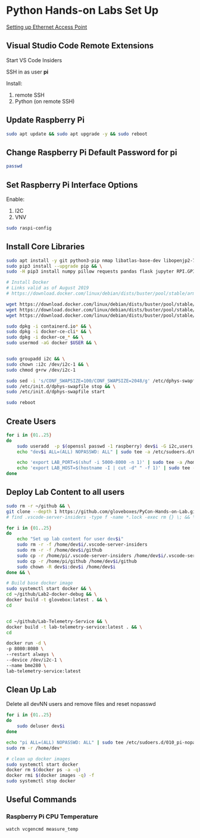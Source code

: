 # Python Hands-on Labs Set Up

[Setting up Ethernet Access Point](wifirouter.md)

## Visual Studio Code Remote Extensions

Start VS Code Insiders

SSH in as user **pi**

Install:

1. remote SSH
2. Python (on remote SSH)

## Update Raspberry Pi

```bash
sudo apt update && sudo apt upgrade -y && sudo reboot
```

## Change Raspberry Pi Default Password for pi

```bash
passwd
```

## Set Raspberry Pi Interface Options

Enable:

1. I2C
1. VNV

```bash
sudo raspi-config
```

## Install Core Libraries

```bash
sudo apt install -y git python3-pip nmap libatlas-base-dev libopenjp2-7 && \
sudo pip3 install --upgrade pip && \
sudo -H pip3 install numpy pillow requests pandas flask jupyter RPI.GPIO adafruit-blinka adafruit-circuitpython-bme280 paho-mqtt autopep8 pylint azure-storage

# Install Docker
# Links valid as of August 2019
# https://download.docker.com/linux/debian/dists/buster/pool/stable/armhf

wget https://download.docker.com/linux/debian/dists/buster/pool/stable/armhf/containerd.io_1.2.6-3_armhf.deb
wget https://download.docker.com/linux/debian/dists/buster/pool/stable/armhf/docker-ce-cli_19.03.1~3-0~debian-buster_armhf.deb
wget https://download.docker.com/linux/debian/dists/buster/pool/stable/armhf/docker-ce_19.03.1~3-0~debian-buster_armhf.deb

sudo dpkg -i containerd.io* && \
sudo dpkg -i docker-ce-cli* && \
sudo dpkg -i docker-ce_* && \
sudo usermod -aG docker $USER && \


sudo groupadd i2c && \
sudo chown :i2c /dev/i2c-1 && \
sudo chmod g+rw /dev/i2c-1

sudo sed -i 's/CONF_SWAPSIZE=100/CONF_SWAPSIZE=2048/g' /etc/dphys-swapfile && \
sudo /etc/init.d/dphys-swapfile stop && \
sudo /etc/init.d/dphys-swapfile start

sudo reboot
```

## Create Users

```bash
for i in {01..25}
do
    sudo useradd  -p $(openssl passwd -1 raspberry) dev$i -G i2c,users,docker -m
    echo "dev$i ALL=(ALL) NOPASSWD: ALL" | sudo tee -a /etc/sudoers.d/010_pi-nopasswd

    echo 'export LAB_PORT=$(shuf -i 5000-8000 -n 1)' | sudo tee -a /home/dev$i/.bashrc
    echo 'export LAB_HOST=$(hostname -I | cut -d" " -f 1)' | sudo tee -a /home/dev$i/.bashrc
done

```

## Deploy Lab Content to all users

```bash
sudo rm -r ~/github && \
git clone --depth 1 https://github.com/gloveboxes/PyCon-Hands-on-Lab.git ~/github && \
# find .vscode-server-insiders -type f -name *.lock -exec rm {} \; && \

for i in {01..25}
do
    echo "Set up lab content for user dev$i"
    sudo rm -r -f /home/dev$i/.vscode-server-insiders
    sudo rm -r -f /home/dev$i/github
    sudo cp -r /home/pi/.vscode-server-insiders /home/dev$i/.vscode-server-insiders
    sudo cp -r /home/pi/github /home/dev$i/github
    sudo chown -R dev$i:dev$i /home/dev$i
done && \

# Build base docker image
sudo systemctl start docker && \
cd ~/github/Lab2-docker-debug && \
docker build -t glovebox:latest . && \
cd


cd ~/github/Lab-Telemetry-Service && \
docker build -t lab-telemetry-service:latest . && \
cd

docker run -d \
-p 8080:8080 \
--restart always \
--device /dev/i2c-1 \
--name bme280 \
lab-telemetry-service:latest

```

## Clean Up Lab

Delete all devNN users and remove files and reset nopasswd

```bash
for i in {01..25}
do
    sudo deluser dev$i
done

echo "pi ALL=(ALL) NOPASSWD: ALL" | sudo tee /etc/sudoers.d/010_pi-nopasswd && \
sudo rm -r /home/dev*

# clean up docker images
sudo systemctl start docker
docker rm $(docker ps -a -q)
docker rmi $(docker images -q) -f
sudo systemctl stop docker

```

## Useful Commands

### Raspberry Pi CPU Temperature

```bash
watch vcgencmd measure_temp

```
